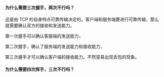 
#### 为什么需要三次握手，两次不行吗？

这是由 TCP 的自身特点可靠传输决定的。客户端和服务端要进行可靠传输，那么就需要确认双方的接收和发送能力。

第一次握手可以确认客服端的发送能力，

第二次握手，确认了服务端的发送能力和接收能力，

第三次握手才可以确认客户端的接收能力。不然容易出现丢包的现象。

#### 为什么需要四次挥手，三次不行吗？


#### 
